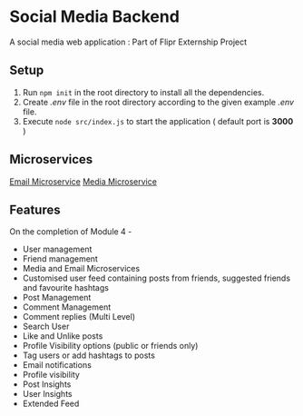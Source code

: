 # Social Media Backend
A social media web application : Part of Flipr Externship Project

## Setup

1. Run `npm init` in the root directory to install all the dependencies.
2. Create _.env_ file in the root directory according to the given example _.env_ file.
3. Execute `node src/index.js` to start the application ( default port is **3000** ) 

## Microservices

[Email Microservice](https://github.com/Ranveer251/Email-Microservice)
[Media Microservice](https://github.com/Ranveer251/Photo-upload-service)

## Features

On the completion of Module 4 -

- User management 
- Friend management 
- Media and Email Microservices
- Customised user feed containing posts from friends, suggested friends and favourite hashtags
- Post Management
- Comment Management
- Comment replies (Multi Level)
- Search User
- Like and Unlike posts
- Profile Visibility options (public or friends only)
- Tag users or add hashtags to posts
- Email notifications
- Profile visibility
- Post Insights
- User Insights
- Extended Feed
